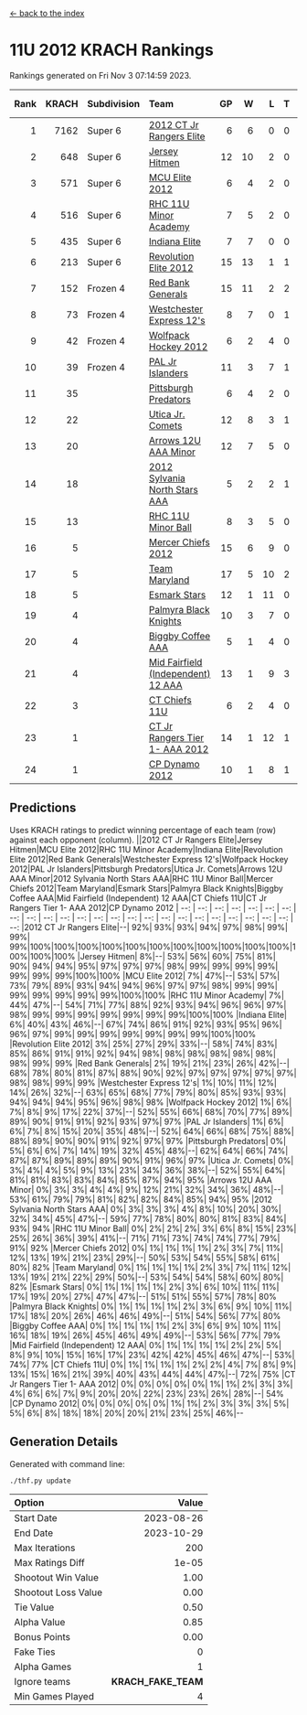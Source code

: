 [<- back to the index](readme.md)
# 11U 2012 KRACH Rankings
Rankings generated on Fri Nov  3 07:14:59 2023.

Rank|KRACH|Subdivision|Team|GP|W|L|T|OTW|OTL|SoS|Exp Wins|Win Diff
---:|---:|:---|:---|---:|---:|---:|---:|---:|---:|---:|---:|---:
1|7162|Super 6|[2012 CT Jr Rangers Elite](https://gamesheetstats.com/seasons/3664/teams/140909/schedule)|6|6|0|0|0|0|179|6.8|-0.0
2|648|Super 6|[Jersey Hitmen](https://gamesheetstats.com/seasons/3664/teams/140915/schedule)|12|10|2|0|0|0|656|10.8|-0.0
3|571|Super 6|[MCU Elite 2012](https://gamesheetstats.com/seasons/3664/teams/140908/schedule)|6|4|2|0|2|0|345|4.8|-0.0
4|516|Super 6|[RHC 11U Minor Academy](https://gamesheetstats.com/seasons/3664/teams/140913/schedule)|7|5|2|0|0|1|1050|5.8|-0.0
5|435|Super 6|[Indiana Elite](https://gamesheetstats.com/seasons/3664/teams/144355/schedule)|7|7|0|0|0|0|8|7.9|0.0
6|213|Super 6|[Revolution Elite 2012](https://gamesheetstats.com/seasons/3664/teams/140924/schedule)|15|13|1|1|1|0|31|14.4|0.0
7|152|Frozen 4|[Red Bank Generals](https://gamesheetstats.com/seasons/3664/teams/140916/schedule)|15|11|2|2|2|0|80|12.9|0.0
8|73|Frozen 4|[Westchester Express 12's](https://gamesheetstats.com/seasons/3664/teams/140919/schedule)|8|7|0|1|1|0|6|8.4|0.0
9|42|Frozen 4|[Wolfpack Hockey 2012](https://gamesheetstats.com/seasons/3664/teams/140914/schedule)|6|2|4|0|0|1|314|2.8|-0.0
10|39|Frozen 4|[PAL Jr Islanders](https://gamesheetstats.com/seasons/3664/teams/140921/schedule)|11|3|7|1|0|2|1334|4.4|0.0
11|35||[Pittsburgh Predators](https://gamesheetstats.com/seasons/3664/teams/140925/schedule)|6|4|2|0|0|1|46|4.9|0.0
12|22||[Utica Jr. Comets](https://gamesheetstats.com/seasons/3664/teams/140923/schedule)|12|8|3|1|2|0|28|9.4|0.0
13|20||[Arrows 12U AAA Minor](https://gamesheetstats.com/seasons/3664/teams/140920/schedule)|12|7|5|0|1|0|76|7.9|0.0
14|18||[2012 Sylvania North Stars AAA](https://gamesheetstats.com/seasons/3664/teams/162461/schedule)|5|2|2|1|0|0|148|3.4|0.0
15|13||[RHC 11U Minor Ball](https://gamesheetstats.com/seasons/3664/teams/140917/schedule)|8|3|5|0|0|0|57|3.9|0.0
16|5||[Mercer Chiefs 2012](https://gamesheetstats.com/seasons/3664/teams/140918/schedule)|15|6|9|0|0|1|27|6.9|0.0
17|5||[Team Maryland](https://gamesheetstats.com/seasons/3664/teams/140928/schedule)|17|5|10|2|0|0|828|6.9|0.0
18|5||[Esmark Stars](https://gamesheetstats.com/seasons/3664/teams/140926/schedule)|12|1|11|0|0|0|269|1.9|0.0
19|4||[Palmyra Black Knights](https://gamesheetstats.com/seasons/3664/teams/140927/schedule)|10|3|7|0|0|0|50|3.9|0.0
20|4||[Biggby Coffee AAA](https://gamesheetstats.com/seasons/3664/teams/144354/schedule)|5|1|4|0|0|0|150|1.9|0.0
21|4||[Mid Fairfield (Independent) 12 AAA](https://gamesheetstats.com/seasons/3664/teams/140910/schedule)|13|1|9|3|0|2|86|3.4|0.0
22|3||[CT Chiefs 11U](https://gamesheetstats.com/seasons/3664/teams/140912/schedule)|6|2|4|0|0|1|10|2.9|0.0
23|1||[CT Jr Rangers Tier 1- AAA 2012](https://gamesheetstats.com/seasons/3664/teams/140911/schedule)|14|1|12|1|0|0|87|2.4|0.0
24|1||[CP Dynamo 2012](https://gamesheetstats.com/seasons/3664/teams/140922/schedule)|10|1|8|1|0|0|127|2.4|0.0

## Predictions
Uses KRACH ratings to predict winning percentage of each team (row) against each opponent (column).
||2012 CT Jr Rangers Elite|Jersey Hitmen|MCU Elite 2012|RHC 11U Minor Academy|Indiana Elite|Revolution Elite 2012|Red Bank Generals|Westchester Express 12's|Wolfpack Hockey 2012|PAL Jr Islanders|Pittsburgh Predators|Utica Jr. Comets|Arrows 12U AAA Minor|2012 Sylvania North Stars AAA|RHC 11U Minor Ball|Mercer Chiefs 2012|Team Maryland|Esmark Stars|Palmyra Black Knights|Biggby Coffee AAA|Mid Fairfield (Independent) 12 AAA|CT Chiefs 11U|CT Jr Rangers Tier 1- AAA 2012|CP Dynamo 2012
| --: | --: | --: | --: | --: | --: | --: | --: | --: | --: | --: | --: | --: | --: | --: | --: | --: | --: | --: | --: | --: | --: | --: | --: | --: 
|2012 CT Jr Rangers Elite|--| 92%| 93%| 93%| 94%| 97%| 98%| 99%| 99%| 99%|100%|100%|100%|100%|100%|100%|100%|100%|100%|100%|100%|100%|100%|100%
|Jersey Hitmen|  8%|--| 53%| 56%| 60%| 75%| 81%| 90%| 94%| 94%| 95%| 97%| 97%| 97%| 98%| 99%| 99%| 99%| 99%| 99%| 99%| 99%|100%|100%
|MCU Elite 2012|  7%| 47%|--| 53%| 57%| 73%| 79%| 89%| 93%| 94%| 94%| 96%| 97%| 97%| 98%| 99%| 99%| 99%| 99%| 99%| 99%| 99%|100%|100%
|RHC 11U Minor Academy|  7%| 44%| 47%|--| 54%| 71%| 77%| 88%| 92%| 93%| 94%| 96%| 96%| 97%| 98%| 99%| 99%| 99%| 99%| 99%| 99%| 99%|100%|100%
|Indiana Elite|  6%| 40%| 43%| 46%|--| 67%| 74%| 86%| 91%| 92%| 93%| 95%| 96%| 96%| 97%| 99%| 99%| 99%| 99%| 99%| 99%| 99%|100%|100%
|Revolution Elite 2012|  3%| 25%| 27%| 29%| 33%|--| 58%| 74%| 83%| 85%| 86%| 91%| 91%| 92%| 94%| 98%| 98%| 98%| 98%| 98%| 98%| 98%| 99%| 99%
|Red Bank Generals|  2%| 19%| 21%| 23%| 26%| 42%|--| 68%| 78%| 80%| 81%| 87%| 88%| 90%| 92%| 97%| 97%| 97%| 97%| 97%| 98%| 98%| 99%| 99%
|Westchester Express 12's|  1%| 10%| 11%| 12%| 14%| 26%| 32%|--| 63%| 65%| 68%| 77%| 79%| 80%| 85%| 93%| 93%| 94%| 94%| 94%| 95%| 96%| 98%| 98%
|Wolfpack Hockey 2012|  1%|  6%|  7%|  8%|  9%| 17%| 22%| 37%|--| 52%| 55%| 66%| 68%| 70%| 77%| 89%| 89%| 90%| 91%| 91%| 92%| 93%| 97%| 97%
|PAL Jr Islanders|  1%|  6%|  6%|  7%|  8%| 15%| 20%| 35%| 48%|--| 52%| 64%| 66%| 68%| 75%| 88%| 88%| 89%| 90%| 90%| 91%| 92%| 97%| 97%
|Pittsburgh Predators|  0%|  5%|  6%|  6%|  7%| 14%| 19%| 32%| 45%| 48%|--| 62%| 64%| 66%| 74%| 87%| 87%| 89%| 89%| 89%| 90%| 91%| 96%| 97%
|Utica Jr. Comets|  0%|  3%|  4%|  4%|  5%|  9%| 13%| 23%| 34%| 36%| 38%|--| 52%| 55%| 64%| 81%| 81%| 83%| 83%| 84%| 85%| 87%| 94%| 95%
|Arrows 12U AAA Minor|  0%|  3%|  3%|  4%|  4%|  9%| 12%| 21%| 32%| 34%| 36%| 48%|--| 53%| 61%| 79%| 79%| 81%| 82%| 82%| 84%| 85%| 94%| 95%
|2012 Sylvania North Stars AAA|  0%|  3%|  3%|  3%|  4%|  8%| 10%| 20%| 30%| 32%| 34%| 45%| 47%|--| 59%| 77%| 78%| 80%| 80%| 81%| 83%| 84%| 93%| 94%
|RHC 11U Minor Ball|  0%|  2%|  2%|  2%|  3%|  6%|  8%| 15%| 23%| 25%| 26%| 36%| 39%| 41%|--| 71%| 71%| 73%| 74%| 74%| 77%| 79%| 91%| 92%
|Mercer Chiefs 2012|  0%|  1%|  1%|  1%|  1%|  2%|  3%|  7%| 11%| 12%| 13%| 19%| 21%| 23%| 29%|--| 50%| 53%| 54%| 55%| 58%| 61%| 80%| 82%
|Team Maryland|  0%|  1%|  1%|  1%|  1%|  2%|  3%|  7%| 11%| 12%| 13%| 19%| 21%| 22%| 29%| 50%|--| 53%| 54%| 54%| 58%| 60%| 80%| 82%
|Esmark Stars|  0%|  1%|  1%|  1%|  1%|  2%|  3%|  6%| 10%| 11%| 11%| 17%| 19%| 20%| 27%| 47%| 47%|--| 51%| 51%| 55%| 57%| 78%| 80%
|Palmyra Black Knights|  0%|  1%|  1%|  1%|  1%|  2%|  3%|  6%|  9%| 10%| 11%| 17%| 18%| 20%| 26%| 46%| 46%| 49%|--| 51%| 54%| 56%| 77%| 80%
|Biggby Coffee AAA|  0%|  1%|  1%|  1%|  1%|  2%|  3%|  6%|  9%| 10%| 11%| 16%| 18%| 19%| 26%| 45%| 46%| 49%| 49%|--| 53%| 56%| 77%| 79%
|Mid Fairfield (Independent) 12 AAA|  0%|  1%|  1%|  1%|  1%|  2%|  2%|  5%|  8%|  9%| 10%| 15%| 16%| 17%| 23%| 42%| 42%| 45%| 46%| 47%|--| 53%| 74%| 77%
|CT Chiefs 11U|  0%|  1%|  1%|  1%|  1%|  2%|  2%|  4%|  7%|  8%|  9%| 13%| 15%| 16%| 21%| 39%| 40%| 43%| 44%| 44%| 47%|--| 72%| 75%
|CT Jr Rangers Tier 1- AAA 2012|  0%|  0%|  0%|  0%|  0%|  1%|  1%|  2%|  3%|  3%|  4%|  6%|  6%|  7%|  9%| 20%| 20%| 22%| 23%| 23%| 26%| 28%|--| 54%
|CP Dynamo 2012|  0%|  0%|  0%|  0%|  0%|  1%|  1%|  2%|  3%|  3%|  3%|  5%|  5%|  6%|  8%| 18%| 18%| 20%| 20%| 21%| 23%| 25%| 46%|--

## Generation Details

Generated with command line:
```
./thf.py update
```

| Option | Value |
| :----- | ----: |
| Start Date | 2023-08-26 |
| End Date | 2023-10-29 |
| Max Iterations | 200 |
| Max Ratings Diff | 1e-05 |
| Shootout Win Value | 1.00 |
| Shootout Loss Value | 0.00 |
| Tie Value | 0.50 |
| Alpha Value | 0.85 |
| Bonus Points | 0.00 |
| Fake Ties | 0 |
| Alpha Games | 1 |
| Ignore teams | __KRACH_FAKE_TEAM__ |
| Min Games Played | 4 |

